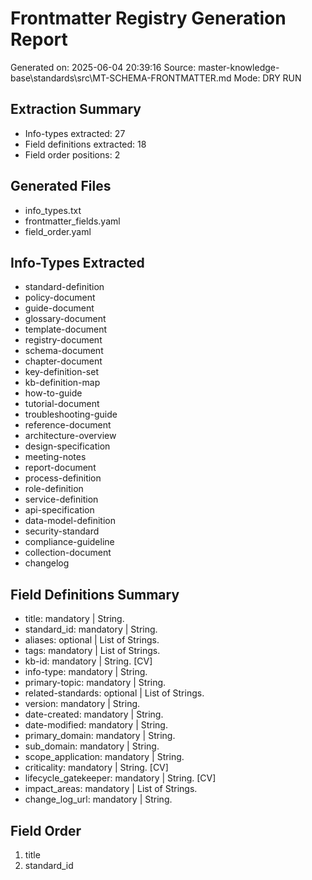 # Frontmatter Registry Generation Report
Generated on: 2025-06-04 20:39:16
Source: master-knowledge-base\standards\src\MT-SCHEMA-FRONTMATTER.md
Mode: DRY RUN

## Extraction Summary
- Info-types extracted: 27
- Field definitions extracted: 18
- Field order positions: 2

## Generated Files
- info_types.txt
- frontmatter_fields.yaml
- field_order.yaml

## Info-Types Extracted
- standard-definition
- policy-document
- guide-document
- glossary-document
- template-document
- registry-document
- schema-document
- chapter-document
- key-definition-set
- kb-definition-map
- how-to-guide
- tutorial-document
- troubleshooting-guide
- reference-document
- architecture-overview
- design-specification
- meeting-notes
- report-document
- process-definition
- role-definition
- service-definition
- api-specification
- data-model-definition
- security-standard
- compliance-guideline
- collection-document
- changelog

## Field Definitions Summary
- title: mandatory | String.
- standard_id: mandatory | String.
- aliases: optional | List of Strings.
- tags: mandatory | List of Strings.
- kb-id: mandatory | String. [CV]
- info-type: mandatory | String.
- primary-topic: mandatory | String.
- related-standards: optional | List of Strings.
- version: mandatory | String.
- date-created: mandatory | String.
- date-modified: mandatory | String.
- primary_domain: mandatory | String.
- sub_domain: mandatory | String.
- scope_application: mandatory | String.
- criticality: mandatory | String. [CV]
- lifecycle_gatekeeper: mandatory | String. [CV]
- impact_areas: mandatory | List of Strings.
- change_log_url: mandatory | String.

## Field Order
 1. title
 2. standard_id
